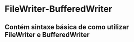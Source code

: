 # FileWriter-BufferedWriter

Contém sintaxe básica de como utilizar FileWriter e BufferedWriter
---------------------------------------------------------------------



